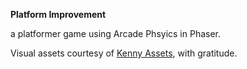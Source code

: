 **Platform Improvement**

a platformer game using Arcade Phsyics in Phaser.

Visual assets courtesy of [Kenny Assets](https://kenney.nl/assets), with gratitude.